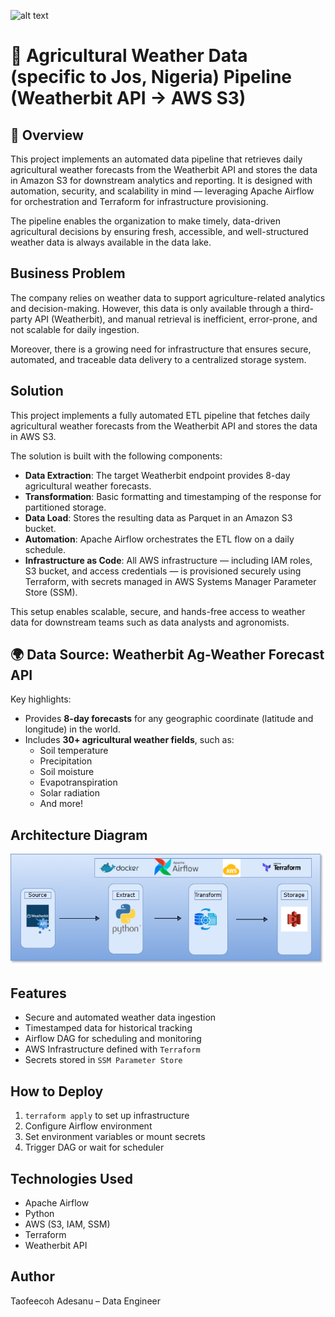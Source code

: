 ![alt text](assets/image-1.jpg)

# 🌾 Agricultural Weather Data (specific to Jos, Nigeria) Pipeline (Weatherbit API → AWS S3) 
## 📌 Overview
This project implements an automated data pipeline that retrieves daily agricultural weather forecasts from the Weatherbit API and stores the data in Amazon S3 for downstream analytics and reporting. It is designed with automation, security, and scalability in mind — leveraging Apache Airflow for orchestration and Terraform for infrastructure provisioning.

The pipeline enables the organization to make timely, data-driven agricultural decisions by ensuring fresh, accessible, and well-structured weather data is always available in the data lake.

## Business Problem
The company relies on weather data to support agriculture-related analytics and decision-making. However, this data is only available through a third-party API (Weatherbit), and manual retrieval is inefficient, error-prone, and not scalable for daily ingestion.

Moreover, there is a growing need for infrastructure that ensures secure, automated, and traceable data delivery to a centralized storage system.


## Solution
This project implements a fully automated ETL pipeline that fetches daily agricultural weather forecasts from the Weatherbit API and stores the data in AWS S3. 

The solution is built with the following components:

- **Data Extraction**: The target Weatherbit endpoint provides 8-day agricultural weather forecasts.
- **Transformation**: Basic formatting and timestamping of the response for partitioned storage.
- **Data Load**: Stores the resulting data as Parquet in an Amazon S3 bucket.
- **Automation**: Apache Airflow orchestrates the ETL flow on a daily schedule.
- **Infrastructure as Code**: All AWS infrastructure — including IAM roles, S3 bucket, and access credentials — is provisioned securely using Terraform, with secrets managed in AWS Systems Manager Parameter Store (SSM).

This setup enables scalable, secure, and hands-free access to weather data for downstream teams such as data analysts and agronomists.

## 🌍 Data Source: Weatherbit Ag-Weather Forecast API
Key highlights:
- Provides **8-day forecasts** for any geographic coordinate (latitude and longitude) in the world.
- Includes **30+ agricultural weather fields**, such as:
  - Soil temperature
  - Precipitation
  - Soil moisture
  - Evapotranspiration
  - Solar radiation
  - And more!

## Architecture Diagram
![alt text](assets/weather_infra.png)

## Features
- Secure and automated weather data ingestion
- Timestamped data for historical tracking
- Airflow DAG for scheduling and monitoring
- AWS Infrastructure defined with `Terraform`
- Secrets stored in `SSM Parameter Store`

## How to Deploy
1. `terraform apply` to set up infrastructure
2. Configure Airflow environment
3. Set environment variables or mount secrets
4. Trigger DAG or wait for scheduler

## Technologies Used
- Apache Airflow
- Python
- AWS (S3, IAM, SSM)
- Terraform
- Weatherbit API

<!-- ## Future Improvements
- Add schema validation
- Introduce error handling & retries
- Extend to multiple locations or metrics -->

## Author
Taofeecoh Adesanu – Data Engineer
